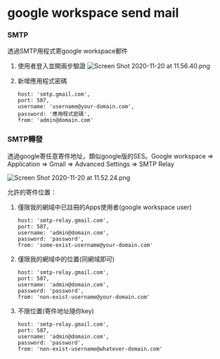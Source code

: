 # google workspace send mail

### SMTP

透過SMTP用程式寄google workspace郵件

1. 使用者登入並開兩步驗證
   ![Screen Shot 2020-11-20 at 11.56.40.png](https://upload-images.jianshu.io/upload_images/2918954-98b756e639a9e2ac.png?imageMogr2/auto-orient/strip%7CimageView2/2/w/1240)

2. 新增應用程式密碼
   
   ```
   host: 'smtp.gmail.com',
   port: 587,
   username: 'username@your-domain.com',
   password: '應用程式密碼',
   from: 'admin@domain.com'
   ```

### SMTP轉發

透過google寄任意寄件地址，類似google版的SES。Google workspace => Application => Gmail => Advanced Settings => SMTP Relay

 ![Screen Shot 2020-11-20 at 11.52.24.png](https://upload-images.jianshu.io/upload_images/2918954-f1b151371800f535.png?imageMogr2/auto-orient/strip%7CimageView2/2/w/1240)

允許的寄件位置：

1. 僅限我的網域中已註冊的Apps使用者(google workspace user)
   
   ```
   host: 'smtp-relay.gmail.com',
   port: 587,
   username: 'admin@domain.com',
   password: 'password',
   from: 'some-exist-username@your-domain.com'
   ```

2. 僅限我的網域中的位置(同網域即可)
   
   ```
   host: 'smtp-relay.gmail.com',
   port: 587,
   username: 'admin@domain.com',
   password: 'password',
   from: 'non-exist-username@your-domain.com'
   ```

3. 不限位置(寄件地址隨你key)
   
   ```
   host: 'smtp-relay.gmail.com',
   port: 587,
   username: 'admin@domain.com',
   password: 'password',
   from: 'non-exist-username@whatever-domain.com'
   ```
